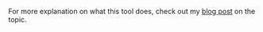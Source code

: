 For more explanation on what this tool does, check out my [blog post](https://derdilla.com/blog/size-aosp/) on the topic.
